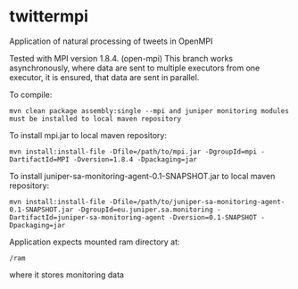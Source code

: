 # twittermpi
Application of natural processing of tweets in OpenMPI

Tested with MPI version 1.8.4. (open-mpi) 
This branch works asynchronously, where data are sent to multiple executors from one executor, it is ensured, that data are sent in parallel.

To compile:

    mvn clean package assembly:single --mpi and juniper monitoring modules must be installed to local maven repository

To install mpi.jar to local maven repository:

    mvn install:install-file -Dfile=/path/to/mpi.jar -DgroupId=mpi -DartifactId=MPI -Dversion=1.8.4 -Dpackaging=jar

To install juniper-sa-monitoring-agent-0.1-SNAPSHOT.jar to local maven repository:

    mvn install:install-file -Dfile=/path/to/juniper-sa-monitoring-agent-0.1-SNAPSHOT.jar -DgroupId=eu.juniper.sa.monitoring -DartifactId=juniper-sa-monitoring-agent -Dversion=0.1-SNAPSHOT -Dpackaging=jar

Application expects mounted ram directory at:

    /ram
    
where it stores monitoring data
